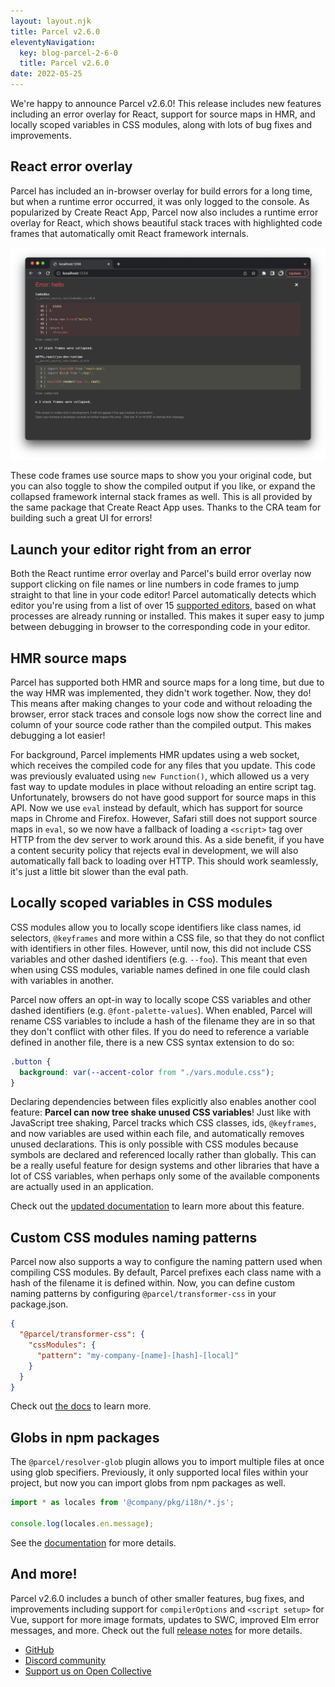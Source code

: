 ```yaml
---
layout: layout.njk
title: Parcel v2.6.0
eleventyNavigation:
  key: blog-parcel-2-6-0
  title: Parcel v2.6.0
date: 2022-05-25
---
```


We're happy to announce Parcel v2.6.0! This release includes new features including an error overlay for React, support for source maps in HMR, and locally scoped variables in CSS modules, along with lots of bug fixes and improvements.

## React error overlay

Parcel has included an in-browser overlay for build errors for a long time, but when a runtime error occurred, it was only logged to the console. As popularized by Create React App, Parcel now also includes a runtime error overlay for React, which shows beautiful stack traces with highlighted code frames that automatically omit React framework internals.

![react error overlay](react-error-overlay.png)

These code frames use source maps to show you your original code, but you can also toggle to show the compiled output if you like, or expand the collapsed framework internal stack frames as well. This is all provided by the same package that Create React App uses. Thanks to the CRA team for building such a great UI for errors!

## Launch your editor right from an error

Both the React runtime error overlay and Parcel's build error overlay now support clicking on file names or line numbers in code frames to jump straight to that line in your code editor! Parcel automatically detects which editor you're using from a list of over 15 [supported editors](https://github.com/yyx990803/launch-editor#supported-editors), based on what processes are already running or installed. This makes it super easy to jump between debugging in browser to the corresponding code in your editor.

## HMR source maps

Parcel has supported both HMR and source maps for a long time, but due to the way HMR was implemented, they didn't work together. Now, they do! This means after making changes to your code and without reloading the browser, error stack traces and console logs now show the correct line and column of your source code rather than the compiled output. This makes debugging a lot easier!

For background, Parcel implements HMR updates using a web socket, which receives the compiled code for any files that you update. This code was previously evaluated using `new Function()`, which allowed us a very fast way to update modules in place without reloading an entire script tag. Unfortunately, browsers do not have good support for source maps in this API. Now we use `eval` instead by default, which has support for source maps in Chrome and Firefox. However, Safari still does not support source maps in `eval`, so we now have a fallback of loading a `<script>` tag over HTTP from the dev server to work around this. As a side benefit, if you have a content security policy that rejects eval in development, we will also automatically fall back to loading over HTTP. This should work seamlessly, it's just a little bit slower than the eval path.

## Locally scoped variables in CSS modules

CSS modules allow you to locally scope identifiers like class names, id selectors, `@keyframes` and more within a CSS file, so that they do not conflict with identifiers in other files. However, until now, this did not include CSS variables and other dashed identifiers (e.g. `--foo`). This meant that even when using CSS modules, variable names defined in one file could clash with variables in another.

Parcel now offers an opt-in way to locally scope CSS variables and other dashed identifiers (e.g. `@font-palette-values`). When enabled, Parcel will rename CSS variables to include a hash of the filename they are in so that they don't conflict with other files. If you do need to reference a variable defined in another file, there is a new CSS syntax extension to do so:

```css
.button {
  background: var(--accent-color from "./vars.module.css");
}
```

Declaring dependencies between files explicitly also enables another cool feature: **Parcel can now tree shake unused CSS variables**! Just like with JavaScript tree shaking, Parcel tracks which CSS classes, ids, `@keyframes`, and now variables are used within each file, and automatically removes unused declarations. This is only possible with CSS modules because symbols are declared and referenced locally rather than globally. This can be a really useful feature for design systems and other libraries that have a lot of CSS variables, when perhaps only some of the available components are actually used in an application.

Check out the [updated documentation](/languages/css/#local-css-variables) to learn more about this feature.

## Custom CSS modules naming patterns

Parcel now also supports a way to configure the naming pattern used when compiling CSS modules. By default, Parcel prefixes each class name with a hash of the filename it is defined within. Now, you can define custom naming patterns by configuring `@parcel/transformer-css` in your package.json.

```json
{
  "@parcel/transformer-css": {
    "cssModules": {
      "pattern": "my-company-[name]-[hash]-[local]"
    }
  }
}
```

Check out [the docs](/languages/css/#custom-naming-patterns) to learn more.

## Globs in npm packages

The `@parcel/resolver-glob` plugin allows you to import multiple files at once using glob specifiers. Previously, it only supported local files within your project, but now you can import globs from npm packages as well.

```js
import * as locales from '@company/pkg/i18n/*.js';

console.log(locales.en.message);
````

See the [documentation](/features/dependency-resolution/#glob-specifiers) for more details.

## And more!

Parcel v2.6.0 includes a bunch of other smaller features, bug fixes, and improvements including support for `compilerOptions` and `<script setup>` for Vue, support for more image formats, updates to SWC, improved Elm error messages, and more. Check out the full [release notes]() for more details.

- [GitHub](https://github.com/parcel-bundler/parcel)
- [Discord community](https://discord.gg/XSCzqGRuvr)
- [Support us on Open Collective](https://opencollective.com/parcel)

